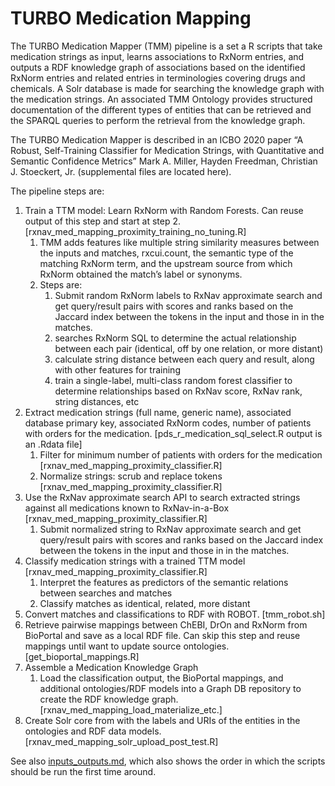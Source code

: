 # TURBO Medication Mapping

The TURBO Medication Mapper (TMM) pipeline is a set a R scripts that take medication strings as input, learns associations to RxNorm entries, and outputs a RDF knowledge graph of associations based on the identified RxNorm entries and related entries in terminologies covering drugs and chemicals. A Solr database is made for searching the knowledge graph with the medication strings. An associated TMM Ontology provides structured documentation of the different types of entities that can be retrieved and the SPARQL queries to perform the retrieval from the knowledge graph.

The TURBO Medication Mapper is described in an ICBO 2020 paper “A Robust, Self-Training Classifier for Medication Strings, with Quantitative and Semantic Confidence Metrics” Mark A. Miller, Hayden Freedman, Christian J. Stoeckert, Jr. (supplemental files are located here).

The pipeline steps are:
1. Train a TTM model: Learn RxNorm with Random Forests. Can reuse output of this step and start at step 2. [rxnav_med_mapping_proximity_training_no_tuning.R]
   1. TMM adds features like multiple string similarity measures between the inputs and matches, rxcui.count, the semantic type of the matching RxNorm term, and the upstream source from which RxNorm obtained the match’s label or synonyms.
   2. Steps are:
      1. Submit random RxNorm labels to RxNav approximate search and get query/result pairs with scores and ranks based on the Jaccard index between the tokens in the input and those in in the matches.
      2. searches RxNorm SQL to determine the actual relationship between each pair (identical, off by one relation, or more distant)
      3. calculate string distance between each query and result, along with other features for training
      4.	train a single-label, multi-class random forest classifier to determine relationships based on RxNav score, RxNav rank, string distances, etc
2. Extract medication strings (full name, generic name), associated database primary key, associated RxNorm codes, number of patients with orders for the medication. [pds_r_medication_sql_select.R output is an .Rdata file]
   1. Filter for minimum number of patients with orders for the medication [rxnav_med_mapping_proximity_classifier.R]
   2. Normalize strings: scrub and replace tokens [rxnav_med_mapping_proximity_classifier.R]
3. Use the RxNav approximate search API to search extracted strings against all medications known to RxNav-in-a-Box [rxnav_med_mapping_proximity_classifier.R]
   1. Submit normalized string to RxNav approximate search and get query/result pairs with scores and ranks based on the Jaccard index between the tokens in the input and those in in the matches.
4. Classify medication strings with a trained TTM model [rxnav_med_mapping_proximity_classifier.R]
   1. Interpret the features as predictors of the semantic relations between searches and matches
   2. Classify matches as identical, related, more distant
5. Convert matches and classifications to RDF with ROBOT. [tmm_robot.sh]
6. Retrieve pairwise mappings between ChEBI, DrOn and RxNorm from BioPortal and save as a local RDF file. Can skip this step and reuse mappings until want to update source ontologies. [get_bioportal_mappings.R]
7. Assemble a Medication Knowledge Graph
   1. Load the classification output, the BioPortal mappings, and additional ontologies/RDF models into a Graph DB repository to create the RDF knowledge graph. [rxnav_med_mapping_load_materialize_etc.]
8. Create Solr core from with the labels and URIs of the entities in the ontologies and RDF data models. [rxnav_med_mapping_solr_upload_post_test.R]

See also [inputs_outputs.md](inputs_outputs.md), which also shows the order in which the scripts should be run the first time around.
